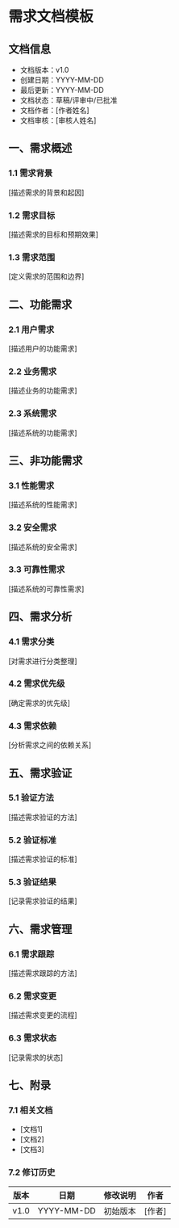 # 需求文档模板

## 文档信息
- 文档版本：v1.0
- 创建日期：YYYY-MM-DD
- 最后更新：YYYY-MM-DD
- 文档状态：草稿/评审中/已批准
- 文档作者：[作者姓名]
- 文档审核：[审核人姓名]

## 一、需求概述

### 1.1 需求背景
[描述需求的背景和起因]

### 1.2 需求目标
[描述需求的目标和预期效果]

### 1.3 需求范围
[定义需求的范围和边界]

## 二、功能需求

### 2.1 用户需求
[描述用户的功能需求]

### 2.2 业务需求
[描述业务的功能需求]

### 2.3 系统需求
[描述系统的功能需求]

## 三、非功能需求

### 3.1 性能需求
[描述系统的性能需求]

### 3.2 安全需求
[描述系统的安全需求]

### 3.3 可靠性需求
[描述系统的可靠性需求]

## 四、需求分析

### 4.1 需求分类
[对需求进行分类整理]

### 4.2 需求优先级
[确定需求的优先级]

### 4.3 需求依赖
[分析需求之间的依赖关系]

## 五、需求验证

### 5.1 验证方法
[描述需求验证的方法]

### 5.2 验证标准
[描述需求验证的标准]

### 5.3 验证结果
[记录需求验证的结果]

## 六、需求管理

### 6.1 需求跟踪
[描述需求跟踪的方法]

### 6.2 需求变更
[描述需求变更的流程]

### 6.3 需求状态
[记录需求的状态]

## 七、附录

### 7.1 相关文档
- [文档1]
- [文档2]
- [文档3]

### 7.2 修订历史
| 版本 | 日期 | 修改说明 | 作者 |
|------|------|----------|------|
| v1.0 | YYYY-MM-DD | 初始版本 | [作者] | 